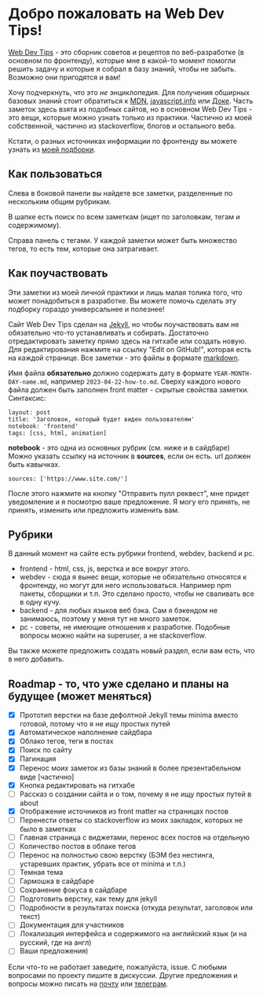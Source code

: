 # Добро пожаловать на Web Dev Tips!
[Web Dev Tips](https://vallek.github.io/webdevtips/) - это сборник советов и рецептов по веб-разработке (в основном по фронтенду), которые мне в какой-то момент помогли решить задачу и которые я собрал в базу знаний, чтобы не забыть. Возможно они пригодятся и вам!

Хочу подчеркнуть, что это *не* энциклопедия. Для получения обширных базовых знаний стоит обратиться к [MDN](https://developer.mozilla.org/), [javascript.info](https://learn.javascript.ru/) или [Доке](https://doka.guide/). Часть заметок здесь взята из подобных сайтов, но в основном Web Dev Tips - это вещи, которые можно узнать только из практики. Частично из моей собственной, частично из stackoverflow, блогов и остального веба.

Кстати, о разных источниках информации по фронтенду вы можете узнать из [моей подборки](https://vallek.github.io/web-links/index.html).

## Как пользоваться
Слева в боковой панели вы найдете все заметки, разделенные по нескольким общим рубрикам. 

В шапке есть поиск по всем заметкам (ищет по заголовкам, тегам и содержимому).

Справа панель с тегами. У каждой заметки может быть множество тегов, то есть тем, которые она затрагивает.

## Как поучаствовать
Эти заметки из моей личной практики и лишь малая толика того, что может понадобиться в разработке. Вы можете помочь сделать эту подборку гораздо универсальнее и полезнее!

Сайт Web Dev Tips сделан на [Jekyll](https://jekyllrb.com/docs/), но чтобы поучаствовать вам не обязательно что-то устанавливать и собирать. Достаточно отредактировать заметку прямо здесь на гитхабе или создать новую. Для редактирования нажмите на ссылку "Edit on GitHub!", которая есть на каждой странице. Все заметки - это файлы в формате [markdown](https://github.com/adam-p/markdown-here/wiki/Markdown-Cheatsheet). 

Имя файла **обязательно** должно содержать дату в формате `YEAR-MONTH-DAY-name.md`, например `2023-04-22-how-to.md`. Сверху каждого нового файла должен быть заполнен front matter - скрытые свойства заметки. Синтаксис:
```
layout: post
title: 'Заголовок, который будет виден пользователям'
notebook: 'frontend'
tags: [css, html, animation]
```
**notebook** - это одна из основных рубрик (см. ниже и в сайдбаре)
Можно указать ссылку на источник в **sources**, если он есть. url должен быть кавычках.
```
sources: ['https://www.site.com/']
```
После этого нажмите на кнопку "Отправить пулл реквест", мне придет уведомление и я посмотрю ваше предложение. Я могу его принять, не принять, изменить или предложить изменить вам.

## Рубрики
В данный момент на сайте есть рубрики frontend, webdev, backend и pc.
* frontend - html, css, js, верстка и все вокруг этого.
* webdev - сюда я вынес вещи, которые не обязательно относятся к фронтенду, но могут для него использоваться. Например npm пакеты, сборщики и т.п. Это сделано просто, чтобы не сваливать все в одну кучу.
* backend - для любых языков веб бэка. Сам я бэкендом не занимаюсь, поэтому у меня тут не много заметок. 
* pc - советы, не имеющие отношения к разработке. Подобные вопросы можно найти на superuser, а не stackoverflow. 

Вы также можете предложить создать новый раздел, если вам есть, что в него добавить. 

## Roadmap - то, что уже сделано и планы на будущее (может меняться)
- [x] Прототип верстки на базе дефолтной Jekyll темы minima вместо готовой, потому что я не ищу простых путей
- [x] Автоматическое наполнение сайдбара
- [x] Облако тегов, теги в постах
- [x] Поиск по сайту
- [x] Пагинация
- [x] Перенос моих заметок из базы знаний в более презентабельном виде [частично]
- [x] Кнопка редактировать на гитхабе
- [ ] Рассказ о создании сайта и о том, почему я не ищу простых путей в about
- [x] Отображение источников из front matter на страницах постов
- [ ] Перенести ответы со stackoverflow из моих закладок, которых не было в заметках
- [ ] Главная страница с виджетами, перенос всех постов на отдельную
- [ ] Количество постов в облаке тегов
- [ ] Перенос на полностью свою верстку (БЭМ без нестинга, устаревших практик, убрать все от minima и т.п.)
- [ ] Темная тема
- [ ] Гармошка в сайдбаре
- [ ] Сохранение фокуса в сайдбаре
- [ ] Подготовить верстку, как тему для jekyll
- [ ] Подробности в результатах поиска (откуда результат, заголовок или текст)
- [ ] Документация для участников
- [ ] Локализация интерфейса и содержимого на английский язык (и на русский, где на англ)
- [ ] Ваши предложения)

Если что-то не работает заведите, пожалуйста, issue. С любыми вопросами по проекту пишите в дискуссии. Другие предложения и вопросы можно писать на [почту](mailto:vwebdis@gmail.com) или [телеграм](https://t.me/webval).


